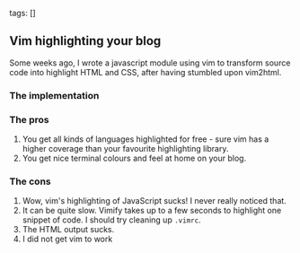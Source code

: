 tags: []


## Vim highlighting your blog

Some weeks ago, I wrote a javascript module using vim to transform source
code into highlight HTML and CSS, after having stumbled upon vim2html.

### The implementation
### The pros

1. You get all kinds of languages highlighted for free - sure vim has a
higher coverage than your favourite highlighting library.
2. You get nice terminal colours and feel at home on your blog.

### The cons

1. Wow, vim's highlighting of JavaScript sucks! I never really noticed that.
2. It can be quite slow. Vimify takes up to a few seconds to
highlight one snippet of code. I should try cleaning up `.vimrc`.
3. The HTML output sucks.
4. I did not get vim to work 
